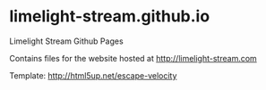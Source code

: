 limelight-stream.github.io
==========================

Limelight Stream Github Pages

Contains files for the website hosted at http://limelight-stream.com

Template: http://html5up.net/escape-velocity